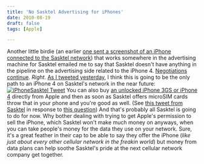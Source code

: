 ```yaml
---
title: 'No Sasktel Advertising for iPhones'
date: 2010-08-19
draft: false
tags: [Apple]

---
```


Another little birdie (an earlier [one sent a screenshot of an iPhone connected to the Sasktel network](http://twitter.com/iChris/status/21437985942)) that works somewhere in the advertising machine for Sasktel emailed me to say that Sasktel doesn't have anything in the pipeline on the advertising side related to the iPhone 4. [Negotiations continue](http://twitter.com/SaskTel/status/21329658006). _Right_. [As I tweeted yesterday](http://twitter.com/iChris/status/21501282332), I think this is going to be the only path to an iPhone 4 on Sasktel's network in the near future: [![](https://chrisenns.com/wp-content/uploads/2010/08/iPhoneSasktel.png "iPhoneSasktel Tweet")](http://twitter.com/iChris/status/21501282332) You can also buy [an unlocked iPhone 3GS or iPhone 4](http://store.apple.com/ca/browse/home/shop_iphone/family/iphone?mco=OTY2ODA2OQ) directly from Apple and then as soon as Sasktel offers microSIM cards throw that in your phone and you're good as well. (See [this tweet from Sasktel](http://twitter.com/SaskTel/status/21580854058) in response to [this question](http://twitter.com/marcellorenz/status/21549450033)) And that's probably all Sasktel is going to do for now. Why bother dealing with trying to get Apple's permission to sell the iPhone, which Sasktel won't make much money on anyways, when you can take people's money for the data they use on your network. Sure, it's a great feather in their cap to be able to say they offer the iPhone (_like just about every other cellular network in the freakin world_) but money from data plans can help soothe Sasktel's pride at the next cellular network company get together.